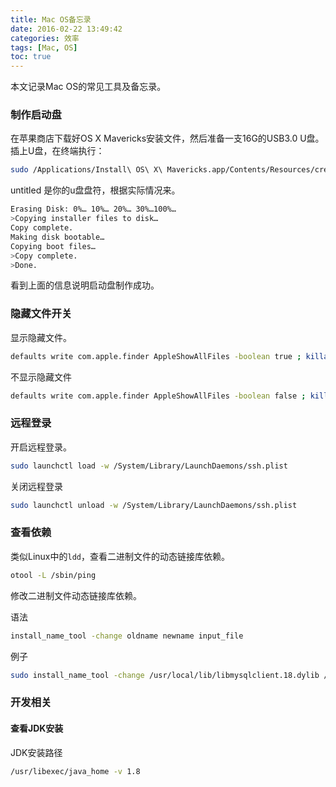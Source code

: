 ```yaml
---
title: Mac OS备忘录
date: 2016-02-22 13:49:42
categories: 效率
tags: [Mac, OS]
toc: true
---
```


本文记录Mac OS的常见工具及备忘录。

### 制作启动盘

在苹果商店下载好OS X Mavericks安装文件，然后准备一支16G的USB3.0 U盘。插上U盘，在终端执行：

```bash
sudo /Applications/Install\ OS\ X\ Mavericks.app/Contents/Resources/createinstallmedia --volume /Volumes/untitled --applicationpath /Applications/Install\ OS\ X\ Mavericks.app --nointeraction
```

untitled 是你的u盘盘符，根据实际情况来。

```bash
Erasing Disk: 0%… 10%… 20%… 30%…100%…
>Copying installer files to disk…
Copy complete.
Making disk bootable…
Copying boot files…
>Copy complete.
>Done.
```

看到上面的信息说明启动盘制作成功。

### 隐藏文件开关

显示隐藏文件。

```bash
defaults write com.apple.finder AppleShowAllFiles -boolean true ; killall Finder
```

不显示隐藏文件

```bash
defaults write com.apple.finder AppleShowAllFiles -boolean false ; killall Finde
```

### 远程登录

开启远程登录。

```bash
sudo launchctl load -w /System/Library/LaunchDaemons/ssh.plist
```

关闭远程登录

```bash
sudo launchctl unload -w /System/Library/LaunchDaemons/ssh.plist
```

### 查看依赖

类似Linux中的`ldd`，查看二进制文件的动态链接库依赖。

```bash
otool -L /sbin/ping
```

修改二进制文件动态链接库依赖。

语法

```bash
install_name_tool -change oldname newname input_file
```

例子

```bash
sudo install_name_tool -change /usr/local/lib/libmysqlclient.18.dylib /usr/local/lib/libmysqlclient.20.dylib /Users/david/Documents/venv/python2/lib/python2.7/site-packages/_mysql.so
```

### 开发相关

#### 查看JDK安装

JDK安装路径

```bash
/usr/libexec/java_home -v 1.8
```

